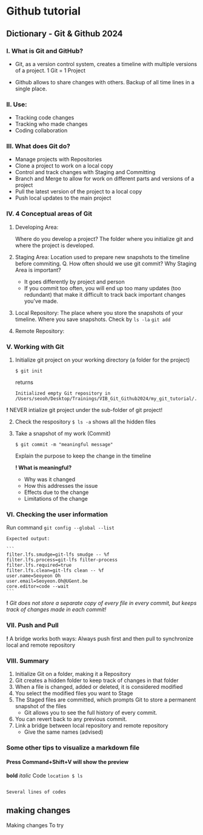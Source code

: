 # Github tutorial 
## Dictionary - Git & Github 2024

### I. What is Git and GitHub?

- Git, as a version control system, creates a timeline with multiple versions of a project. 1 Git = 1 Project

- Github allows to share changes with others. Backup of all time lines in a single place. 

### II. Use:
- Tracking code changes
- Tracking who made changes
- Coding collaboration

### III. What does Git do?

- Manage projects with Repositories
- Clone a project to work on a local copy
- Control and track changes with Staging and Committing
- Branch and Merge to allow for work on different parts and versions of a project
- Pull the latest version of the project to a local copy
- Push local updates to the main project

### IV. 4 Conceptual areas of Git

1. Developing Area:

    Where do you develop a project? The folder where you initialize git and where the project is developed.

2. Staging Area:
    Location used to prepare new snapshots to the timeline before commiting. 
    Q. How often should we use git commit? Why Staging Area is important?
    -   It goes differently by project and person
    -   If you commit too often, you will end up too many updates (too redundant) that make it difficult to track back important changes you've made.

3. Local Repository:
    The place where you store the snapshots of your timeline. 
    Where you save snapshots. Check by `ls -la`
    `git add` 

4. Remote Repository:






### V. Working with Git

1. Initialize git project on your working directory (a folder for the project)

    `$ git init`
    
    returns
    
     ```
     Initialized empty Git repository in /Users/seooh/Desktop/Trainings/VIB_Git_Github2024/my_git_tutorial/.git/
     ```


**!** NEVER intialize git project under the sub-folder of git project!

2. Check the respository 
`$ ls -a` shows all the hidden files

    

3. Take a snapshot of my work (Commit)

    `$ git commit -m "meaningful message"`

    Explain the purpose to keep the change in the timeline
    
    **! What is meaningful?**
    - Why was it changed
    - How this addresses the issue
    - Effects due to the change
    - Limitations of the change


### VI. Checking the user information

Run command `git config --global --list`

    Expected output:

    ```
    filter.lfs.smudge=git-lfs smudge -- %f
    filter.lfs.process=git-lfs filter-process
    filter.lfs.required=true
    filter.lfs.clean=git-lfs clean -- %f
    user.name=Seoyeon Oh
    user.email=Seoyeon.Oh@UGent.be
    core.editor=code --wait
    ```

**!** *Git does not store a separate copy of every file in every commit, but keeps track of changes made in each commit!*


### VII. Push and Pull
**!** A bridge works both ways: Always push first and then pull to synchronize local and remote repository



### VIII. Summary
1. Initialize Git on a folder, making it a Repository
2. Git creates a hidden folder to keep track of changes in that folder
3. When a file is changed, added or deleted, it is considered modified
4. You select the modified files you want to Stage
5. The Staged files are committed, which prompts Git to store a permanent snapshot of the files
    - Git allows you to see the full history of every commit.
7. You can revert back to any previous commit.
8. Link a bridge between local repository and remote repository
    - Give the same names (advised)



### Some other tips to visualize a markdown file
#### Press Command+Shift+V will show the preview
**bold**
*italic*
Code `location $ ls`
```

Several lines of codes

```
## making changes
Making changes
To try 

